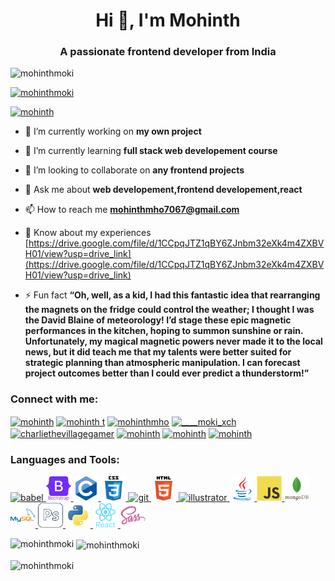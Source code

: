 <h1 align="center">Hi 👋, I'm Mohinth</h1>
<h3 align="center">A passionate frontend developer from India</h3>

<p align="left"> <img src="https://komarev.com/ghpvc/?username=mohinthmoki&label=Profile%20views&color=0e75b6&style=flat" alt="mohinthmoki" /> </p>

<p align="left"> <a href="https://github.com/ryo-ma/github-profile-trophy"><img src="https://github-profile-trophy.vercel.app/?username=mohinthmoki" alt="mohinthmoki" /></a> </p>

<p align="left"> <a href="https://twitter.com/mohinth" target="blank"><img src="https://img.shields.io/twitter/follow/mohinth?logo=twitter&style=for-the-badge" alt="mohinth" /></a> </p>

- 🔭 I’m currently working on **my own project**

- 🌱 I’m currently learning **full stack web developement course**

- 👯 I’m looking to collaborate on **any frontend projects**

- 💬 Ask me about **web developement,frontend developement,react**

- 📫 How to reach me **mohinthmho7067@gmail.com**

- 📄 Know about my experiences [https://drive.google.com/file/d/1CCpqJTZ1qBY6ZJnbm32eXk4m4ZXBVH01/view?usp=drive_link](https://drive.google.com/file/d/1CCpqJTZ1qBY6ZJnbm32eXk4m4ZXBVH01/view?usp=drive_link)

- ⚡ Fun fact **“Oh, well, as a kid, I had this fantastic idea that rearranging the magnets on the fridge could control the weather; I thought I was the David Blaine of meteorology! I’d stage these epic magnetic performances in the kitchen, hoping to summon sunshine or rain. Unfortunately, my magical magnetic powers never made it to the local news, but it did teach me that my talents were better suited for strategic planning than atmospheric manipulation. I can forecast project outcomes better than I could ever predict a thunderstorm!”**

<h3 align="left">Connect with me:</h3>
<p align="left">
<a href="https://twitter.com/mohinth" target="blank"><img align="center" src="https://raw.githubusercontent.com/rahuldkjain/github-profile-readme-generator/master/src/images/icons/Social/twitter.svg" alt="mohinth" height="30" width="40" /></a>
<a href="https://linkedin.com/in/mohinth t" target="blank"><img align="center" src="https://raw.githubusercontent.com/rahuldkjain/github-profile-readme-generator/master/src/images/icons/Social/linked-in-alt.svg" alt="mohinth t" height="30" width="40" /></a>
<a href="https://fb.com/mohinthmho" target="blank"><img align="center" src="https://raw.githubusercontent.com/rahuldkjain/github-profile-readme-generator/master/src/images/icons/Social/facebook.svg" alt="mohinthmho" height="30" width="40" /></a>
<a href="https://instagram.com/____moki_xch" target="blank"><img align="center" src="https://raw.githubusercontent.com/rahuldkjain/github-profile-readme-generator/master/src/images/icons/Social/instagram.svg" alt="____moki_xch" height="30" width="40" /></a>
<a href="https://www.youtube.com/c/charliethevillagegamer" target="blank"><img align="center" src="https://raw.githubusercontent.com/rahuldkjain/github-profile-readme-generator/master/src/images/icons/Social/youtube.svg" alt="charliethevillagegamer" height="30" width="40" /></a>
<a href="https://www.codechef.com/users/mohinth" target="blank"><img align="center" src="https://cdn.jsdelivr.net/npm/simple-icons@3.1.0/icons/codechef.svg" alt="mohinth" height="30" width="40" /></a>
<a href="https://www.hackerrank.com/mohinth" target="blank"><img align="center" src="https://raw.githubusercontent.com/rahuldkjain/github-profile-readme-generator/master/src/images/icons/Social/hackerrank.svg" alt="mohinth" height="30" width="40" /></a>
<a href="https://www.leetcode.com/mohinth" target="blank"><img align="center" src="https://raw.githubusercontent.com/rahuldkjain/github-profile-readme-generator/master/src/images/icons/Social/leet-code.svg" alt="mohinth" height="30" width="40" /></a>
</p>

<h3 align="left">Languages and Tools:</h3>
<p align="left"> <a href="https://babeljs.io/" target="_blank" rel="noreferrer"> <img src="https://www.vectorlogo.zone/logos/babeljs/babeljs-icon.svg" alt="babel" width="40" height="40"/> </a> <a href="https://getbootstrap.com" target="_blank" rel="noreferrer"> <img src="https://raw.githubusercontent.com/devicons/devicon/master/icons/bootstrap/bootstrap-plain-wordmark.svg" alt="bootstrap" width="40" height="40"/> </a> <a href="https://www.cprogramming.com/" target="_blank" rel="noreferrer"> <img src="https://raw.githubusercontent.com/devicons/devicon/master/icons/c/c-original.svg" alt="c" width="40" height="40"/> </a> <a href="https://www.w3schools.com/css/" target="_blank" rel="noreferrer"> <img src="https://raw.githubusercontent.com/devicons/devicon/master/icons/css3/css3-original-wordmark.svg" alt="css3" width="40" height="40"/> </a> <a href="https://git-scm.com/" target="_blank" rel="noreferrer"> <img src="https://www.vectorlogo.zone/logos/git-scm/git-scm-icon.svg" alt="git" width="40" height="40"/> </a> <a href="https://www.w3.org/html/" target="_blank" rel="noreferrer"> <img src="https://raw.githubusercontent.com/devicons/devicon/master/icons/html5/html5-original-wordmark.svg" alt="html5" width="40" height="40"/> </a> <a href="https://www.adobe.com/in/products/illustrator.html" target="_blank" rel="noreferrer"> <img src="https://www.vectorlogo.zone/logos/adobe_illustrator/adobe_illustrator-icon.svg" alt="illustrator" width="40" height="40"/> </a> <a href="https://www.java.com" target="_blank" rel="noreferrer"> <img src="https://raw.githubusercontent.com/devicons/devicon/master/icons/java/java-original.svg" alt="java" width="40" height="40"/> </a> <a href="https://developer.mozilla.org/en-US/docs/Web/JavaScript" target="_blank" rel="noreferrer"> <img src="https://raw.githubusercontent.com/devicons/devicon/master/icons/javascript/javascript-original.svg" alt="javascript" width="40" height="40"/> </a> <a href="https://www.mongodb.com/" target="_blank" rel="noreferrer"> <img src="https://raw.githubusercontent.com/devicons/devicon/master/icons/mongodb/mongodb-original-wordmark.svg" alt="mongodb" width="40" height="40"/> </a> <a href="https://www.mysql.com/" target="_blank" rel="noreferrer"> <img src="https://raw.githubusercontent.com/devicons/devicon/master/icons/mysql/mysql-original-wordmark.svg" alt="mysql" width="40" height="40"/> </a> <a href="https://www.photoshop.com/en" target="_blank" rel="noreferrer"> <img src="https://raw.githubusercontent.com/devicons/devicon/master/icons/photoshop/photoshop-line.svg" alt="photoshop" width="40" height="40"/> </a> <a href="https://www.python.org" target="_blank" rel="noreferrer"> <img src="https://raw.githubusercontent.com/devicons/devicon/master/icons/python/python-original.svg" alt="python" width="40" height="40"/> </a> <a href="https://reactjs.org/" target="_blank" rel="noreferrer"> <img src="https://raw.githubusercontent.com/devicons/devicon/master/icons/react/react-original-wordmark.svg" alt="react" width="40" height="40"/> </a> <a href="https://sass-lang.com" target="_blank" rel="noreferrer"> <img src="https://raw.githubusercontent.com/devicons/devicon/master/icons/sass/sass-original.svg" alt="sass" width="40" height="40"/> </a> </p>

<p><img align="left" src="https://github-readme-stats.vercel.app/api/top-langs?username=mohinthmoki&show_icons=true&locale=en&layout=compact" alt="mohinthmoki" /></p>

<p>&nbsp;<img align="center" src="https://github-readme-stats.vercel.app/api?username=mohinthmoki&show_icons=true&locale=en" alt="mohinthmoki" /></p>

<p><img align="center" src="https://github-readme-streak-stats.herokuapp.com/?user=mohinthmoki&" alt="mohinthmoki" /></p>
